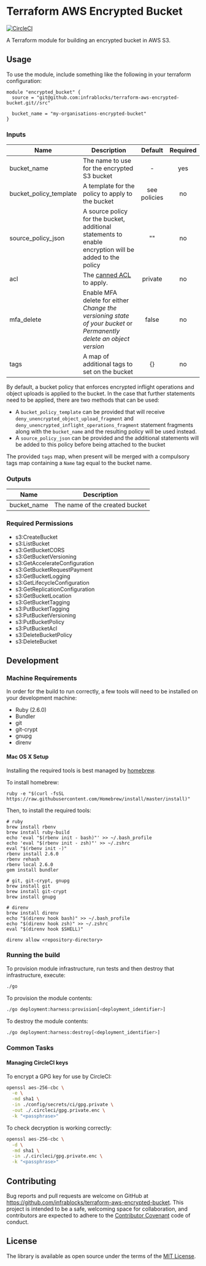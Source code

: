 Terraform AWS Encrypted Bucket
==============================

[![CircleCI](https://circleci.com/gh/infrablocks/terraform-aws-encrypted-bucket.svg?style=svg)](https://circleci.com/gh/infrablocks/terraform-aws-encrypted-bucket)

A Terraform module for building an encrypted bucket in AWS S3.

Usage
-----

To use the module, include something like the following in your terraform configuration:

```hcl-terraform
module "encrypted_bucket" {
  source = "git@github.com:infrablocks/terraform-aws-encrypted-bucket.git//src"
  
  bucket_name = "my-organisations-encrypted-bucket"
}
```


### Inputs

| Name                   | Description                                                                                                         | Default      | Required |
|------------------------|---------------------------------------------------------------------------------------------------------------------|:------------:|:--------:|
| bucket_name            | The name to use for the encrypted S3 bucket                                                                         | -            | yes      |
| bucket_policy_template | A template for the policy to apply to the bucket                                                                    | see policies | no       |
| source_policy_json     | A source policy for the bucket, additional statements to enable encryption will be added to the policy              | ""           | no       |
| acl                    | The [canned ACL](https://docs.aws.amazon.com/AmazonS3/latest/dev/acl-overview.html#canned-acl) to apply.            | private      | no       |
| mfa_delete             | Enable MFA delete for either _Change the versioning state of your bucket_ or _Permanently delete an object version_ | false        | no       |
| tags                   | A map of additional tags to set on the bucket                                                                       | {}           | no       |


By default, a bucket policy that enforces encrypted inflight operations and 
object uploads is applied to the bucket. In the case that further statements
need to be applied, there are two methods that can be used:
- A `bucket_policy_template` can be provided that will receive
  `deny_unencrypted_object_upload_fragment` and
  `deny_unencrypted_inflight_operations_fragment`
  statement fragments along with the `bucket_name` and the resulting policy
  will be used instead.
- A `source_policy_json` can be provided and the additional statements will
  be added to this policy before being attached to the bucket

The provided `tags` map, when present will be merged with a compulsory tags map 
containing a `Name` tag equal to the bucket name.
  

### Outputs

| Name        | Description                    |
|-------------|--------------------------------|
| bucket_name | The name of the created bucket |


### Required Permissions

* s3:CreateBucket
* s3:ListBucket
* s3:GetBucketCORS
* s3:GetBucketVersioning
* s3:GetAccelerateConfiguration
* s3:GetBucketRequestPayment
* s3:GetBucketLogging
* s3:GetLifecycleConfiguration
* s3:GetReplicationConfiguration
* s3:GetBucketLocation
* s3:GetBucketTagging
* s3:PutBucketTagging
* s3:PutBucketVersioning
* s3:PutBucketPolicy
* s3:PutBucketAcl
* s3:DeleteBucketPolicy
* s3:DeleteBucket

Development
-----------

### Machine Requirements

In order for the build to run correctly, a few tools will need to be installed on your
development machine:

* Ruby (2.6.0)
* Bundler
* git
* git-crypt
* gnupg
* direnv

#### Mac OS X Setup

Installing the required tools is best managed by [homebrew](http://brew.sh).

To install homebrew:

```
ruby -e "$(curl -fsSL https://raw.githubusercontent.com/Homebrew/install/master/install)"
```

Then, to install the required tools:

```
# ruby
brew install rbenv
brew install ruby-build
echo 'eval "$(rbenv init - bash)"' >> ~/.bash_profile
echo 'eval "$(rbenv init - zsh)"' >> ~/.zshrc
eval "$(rbenv init -)"
rbenv install 2.6.0
rbenv rehash
rbenv local 2.6.0
gem install bundler

# git, git-crypt, gnupg
brew install git
brew install git-crypt
brew install gnupg

# direnv
brew install direnv
echo "$(direnv hook bash)" >> ~/.bash_profile
echo "$(direnv hook zsh)" >> ~/.zshrc
eval "$(direnv hook $SHELL)"

direnv allow <repository-directory>
```

### Running the build

To provision module infrastructure, run tests and then destroy that infrastructure,
execute:

```bash
./go
```

To provision the module contents:

```bash
./go deployment:harness:provision[<deployment_identifier>]
```

To destroy the module contents:

```bash
./go deployment:harness:destroy[<deployment_identifier>]
```

### Common Tasks

#### Managing CircleCI keys

To encrypt a GPG key for use by CircleCI:

```bash
openssl aes-256-cbc \
  -e \
  -md sha1 \
  -in ./config/secrets/ci/gpg.private \
  -out ./.circleci/gpg.private.enc \
  -k "<passphrase>"
```

To check decryption is working correctly:

```bash
openssl aes-256-cbc \
  -d \
  -md sha1 \
  -in ./.circleci/gpg.private.enc \
  -k "<passphrase>"
```

Contributing
------------

Bug reports and pull requests are welcome on GitHub at 
https://github.com/infrablocks/terraform-aws-encrypted-bucket. 
This project is intended to be a safe, welcoming space for collaboration, and 
contributors are expected to adhere to 
the [Contributor Covenant](http://contributor-covenant.org) code of conduct.


License
-------

The library is available as open source under the terms of the 
[MIT License](http://opensource.org/licenses/MIT).
